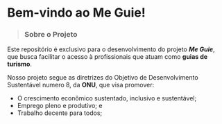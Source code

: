 # Bem-vindo ao Me Guie!

>### Sobre o Projeto

Este repositório é exclusivo para o desenvolvimento do projeto ***Me Guie***, que busca facilitar o acesso à profissionais que atuam como **guias de turismo**.

Nosso projeto segue as diretrizes do Objetivo de Desenvolvimento Sustentável numero 8, da **ONU**, que visa promover: 
- O crescimento econômico sustentado, inclusivo e sustentável;
- Emprego pleno e produtivo; e 
- Trabalho decente para todos;




